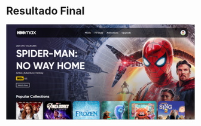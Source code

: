 <h1>Resultado Final</h1>
<img src="https://github.com/Mariianah-Santos/projetos/blob/main/projeto17-max/fotos/resultado.png"/>